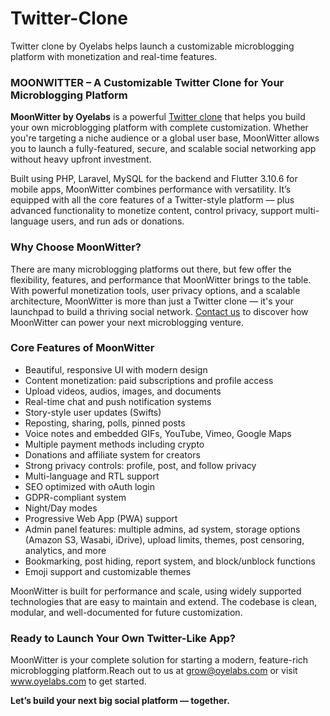 # Twitter-Clone
Twitter clone by Oyelabs helps launch a customizable microblogging platform with monetization and real-time features. 

  <h3>MOONWITTER – A Customizable Twitter Clone for Your Microblogging Platform</h3>

  <p><strong>MoonWitter by Oyelabs</strong> is a powerful <a href="https://oyelabs.com/twitter-clone/" target="_blank">Twitter clone</a> that helps you build your own microblogging platform with complete customization. Whether you're targeting a niche audience or a global user base, MoonWitter allows you to launch a fully-featured, secure, and scalable social networking app without heavy upfront investment.</p>

  <p>Built using PHP, Laravel, MySQL for the backend and Flutter 3.10.6 for mobile apps, MoonWitter combines performance with versatility. It’s equipped with all the core features of a Twitter-style platform — plus advanced functionality to monetize content, control privacy, support multi-language users, and run ads or donations.</p>

  <h3>Why Choose MoonWitter?</h3>
  <p>There are many microblogging platforms out there, but few offer the flexibility, features, and performance that MoonWitter brings to the table. With powerful monetization tools, user privacy options, and a scalable architecture, MoonWitter is more than just a Twitter clone — it's your launchpad to build a thriving social network. <a href="mailto:grow@oyelabs.com">Contact us</a> to discover how MoonWitter can power your next microblogging venture.


  <h3>Core Features of MoonWitter</h3>
  <ul>
    <li>Beautiful, responsive UI with modern design</li>
    <li>Content monetization: paid subscriptions and profile access</li>
    <li>Upload videos, audios, images, and documents</li>
    <li>Real-time chat and push notification systems</li>
    <li>Story-style user updates (Swifts)</li>
    <li>Reposting, sharing, polls, pinned posts</li>
    <li>Voice notes and embedded GIFs, YouTube, Vimeo, Google Maps</li>
    <li>Multiple payment methods including crypto</li>
    <li>Donations and affiliate system for creators</li>
    <li>Strong privacy controls: profile, post, and follow privacy</li>
    <li>Multi-language and RTL support</li>
    <li>SEO optimized with oAuth login</li>
    <li>GDPR-compliant system</li>
    <li>Night/Day modes</li>
    <li>Progressive Web App (PWA) support</li>
    <li>Admin panel features: multiple admins, ad system, storage options (Amazon S3, Wasabi, iDrive), upload limits, themes, post censoring, analytics, and more</li>
    <li>Bookmarking, post hiding, report system, and block/unblock functions</li>
    <li>Emoji support and customizable themes</li>
  </ul>

  <p>MoonWitter is built for performance and scale, using widely supported technologies that are easy to maintain and extend. The codebase is clean, modular, and well-documented for future customization.</p>

  <h3>Ready to Launch Your Own Twitter-Like App?</h3>
  <p>MoonWitter is your complete solution for starting a modern, feature-rich microblogging platform.Reach out to us at <a href="mailto:grow@oyelabs.com">grow@oyelabs.com</a></strong> or visit <a href="https://www.oyelabs.com" target="_blank">www.oyelabs.com</a> to get started.</p>

  <p><strong>Let’s build your next big social platform — together.</strong></p>
</body>
